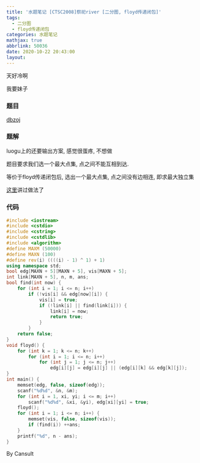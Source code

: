 ```yaml
---
title: '水题笔记 [CTSC2008]祭祀river [二分图, floyd传递闭包]'
tags:
  - 二分图
  - floyd传递闭包
categories: 水题笔记
mathjax: true
abbrlink: 50036
date: 2020-10-22 20:43:00
layout:
---
```






天好冷啊

我要妹子

<!--more-->

### 题目

[dbzoj](https://darkbzoj.tk/problem/1143)

### 题解

luogu上的还要输出方案, 感觉很蛋疼, 不想做

题目要求我们选一个最大点集, 点之间不能互相到达.

等价于floyd传递闭包后, 选出一个最大点集, 点之间没有边相连, 即求最大独立集

[这里](https://cansult.github.io/posts/16301.html)讲过做法了

### 代码

```cpp
#include <iostream>
#include <cstdio>
#include <cstring>
#include <cstdlib>
#include <algorithm>
#define MAXM (50000)
#define MAXN (100)
#define rev(i) ((((i) - 1) ^ 1) + 1)
using namespace std;
bool edg[MAXN + 5][MAXN + 5], vis[MAXN + 5];
int link[MAXN + 5], n, m, ans;
bool find(int now) {
	for (int i = 1; i <= n; i++)
		if (!vis[i] && edg[now][i]) {
			vis[i] = true;
			if (!link[i] || find(link[i])) {
				link[i] = now;
				return true;
			}
		}
	return false;
}
void floyd() {
	for (int k = 1; k <= n; k++)
		for (int i = 1; i <= n; i++)
			for (int j = 1; j <= n; j++)
				edg[i][j] = edg[i][j] || (edg[i][k] && edg[k][j]);
}
int main() {
	memset(edg, false, sizeof(edg));
	scanf("%d%d", &n, &m);
	for (int i = 1, xi, yi; i <= m; i++)
		scanf("%d%d", &xi, &yi), edg[xi][yi] = true;
	floyd();
	for (int i = 1; i <= n; i++) {
		memset(vis, false, sizeof(vis));
		if (find(i)) ++ans;
	}
	printf("%d", n - ans);
}
```

By Cansult
